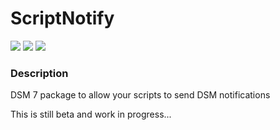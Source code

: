 # ScriptNotify

<a href="https://github.com/007revad/ScriptNotify/releases"><img src="https://img.shields.io/github/release/007revad/ScriptNotify.svg"></a>
<a href="https://hits.seeyoufarm.com"><img src="https://hits.seeyoufarm.com/api/count/incr/badge.svg?url=https%3A%2F%2Fgithub.com%2F007revad%2FScriptNotify&count_bg=%2379C83D&title_bg=%23555555&icon=&icon_color=%23E7E7E7&title=hits&edge_flat=false"/></a>
[![](https://img.shields.io/static/v1?label=Sponsor&message=%E2%9D%A4&logo=GitHub&color=%23fe8e86)](https://github.com/sponsors/007revad)

### Description

DSM 7 package to allow your scripts to send DSM notifications

This is still beta and work in progress...
